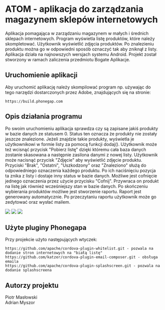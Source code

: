 # ATOM - aplikacja do zarządzania magazynem sklepów internetowych

Aplikacja pomagająca w zarządzaniu magazynem w małych i średnich sklepach internetowych. Program wyświetla listę produktów, które należy skompletować. Użytkownik wyświetlić zdjęcia produktów. Po znalezieniu produktu można go w odpowiedni sposób oznaczyć tak aby zniknął z listy. Aplikacja działa na najnowszych wersjach systemu Android. Projekt został stworzony w ramach zaliczenia przedmiotu Bogate Aplikacje.

## Uruchomienie aplikacji

Aby uruchomić aplikację należy skompilować program np. używając do tego narzędzi dostarczonych przez Adobe, znajdujących się na stronie:
```
https://build.phonegap.com
```

## Opis działania programu

Po swoim uruchomieniu aplikacja sprawdza czy są zapisane jakiś produkty w bazie danych ze statusem 0. Status ten oznacza że produkty nie zostały jeszcze znalezione. Jeżeli znajdzie takie produkty, wyświetla je użytkownikowi w formie listy za pomocą funkcji dodaj(). Użytkownik może też wcisnąć przycisk "Pobierz listę" dzięki któremu cała baza danych zostanie skasowana a następnie zasilona danymi z nowej listy. Użytkownik może nacisnąć przycisk "Zdjęcie" aby wyświetlić zdjęcie produktu. Przyciski "Brak", "Ostatni", "Uszkodzony" oraz "Znaleziono" służą do odpowiedniego oznaczenia każdego produktu. Po ich naciśnięciu pozycja ta znika z listy i dostaje inny status w bazie danych. Możliwe jest cofnięcie jednego oznaczenia przez użycie przycisku "Cofnij". Przywraca on produkt na listę jak również wcześniejszy stan w bazie danych. Po skończeniu wybierania produktów możliwe jest stworzenie raportu. Raport jest generowany automatycznie. Po przeczytaniu raportu użytkownik może go zedytować oraz wysłać mailem.

![](http://wizard.uek.krakow.pl/~s181008/1.png)
![](http://wizard.uek.krakow.pl/~s181008/3.png)
![](http://wizard.uek.krakow.pl/~s181008/2.png)

## Użyte pluginy Phonegapa

Przy projekcie użyto następujących wtyczek:
```
https://github.com/apache/cordova-plugin-whitelist.git - pozwala na dodanie stron internetowych na "białą listę"
https://github.com/katzer/cordova-plugin-email-composer.git - obsługa emaila
https://github.com/apache/cordova-plugin-splashscreen.git - pozwala na dodanie splashscreena
```

## Autorzy projektu

Piotr Masłowski<br>
Adrian Myszor
